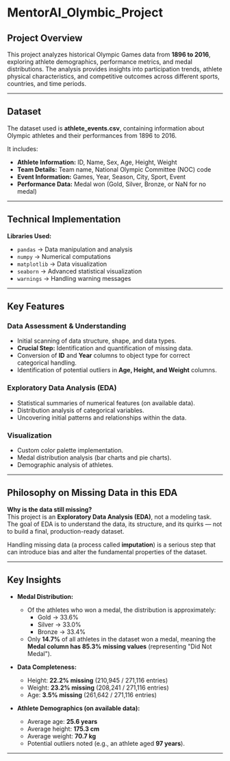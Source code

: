 # MentorAI_Olymbic_Project  

##  Project Overview  
This project analyzes historical Olympic Games data from **1896 to 2016**, exploring athlete demographics, performance metrics, and medal distributions. The analysis provides insights into participation trends, athlete physical characteristics, and competitive outcomes across different sports, countries, and time periods.  

---
##  Dataset  
The dataset used is **athlete_events.csv**, containing information about Olympic athletes and their performances from 1896 to 2016.  

It includes:  
- **Athlete Information:** ID, Name, Sex, Age, Height, Weight  
- **Team Details:** Team name, National Olympic Committee (NOC) code  
- **Event Information:** Games, Year, Season, City, Sport, Event  
- **Performance Data:** Medal won (Gold, Silver, Bronze, or NaN for no medal)  

---

##  Technical Implementation  

**Libraries Used:**  
- `pandas` → Data manipulation and analysis  
- `numpy` → Numerical computations  
- `matplotlib` → Data visualization  
- `seaborn` → Advanced statistical visualization  
- `warnings` → Handling warning messages  

---

## Key Features  

### **Data Assessment & Understanding**  
- Initial scanning of data structure, shape, and data types.  
- **Crucial Step:** Identification and quantification of missing data.  
- Conversion of **ID** and **Year** columns to object type for correct categorical handling.  
- Identification of potential outliers in **Age, Height, and Weight** columns.  

### **Exploratory Data Analysis (EDA)**  
- Statistical summaries of numerical features (on available data).  
- Distribution analysis of categorical variables.  
- Uncovering initial patterns and relationships within the data.  

### **Visualization**  
- Custom color palette implementation.  
- Medal distribution analysis (bar charts and pie charts).  
- Demographic analysis of athletes.  

---

##  Philosophy on Missing Data in this EDA  

**Why is the data still missing?**  
This project is an **Exploratory Data Analysis (EDA)**, not a modeling task. The goal of EDA is to understand the data, its structure, and its quirks — not to build a final, production-ready dataset.  

Handling missing data (a process called **imputation**) is a serious step that can introduce bias and alter the fundamental properties of the dataset.  

---

##  Key Insights  

- **Medal Distribution:**  
  - Of the athletes who won a medal, the distribution is approximately:  
    - Gold → 33.6%  
    - Silver → 33.0%  
    - Bronze → 33.4%  
  - Only **14.7%** of all athletes in the dataset won a medal, meaning the **Medal column has 85.3% missing values** (representing "Did Not Medal").  

- **Data Completeness:**  
  - Height: **22.2% missing** (210,945 / 271,116 entries)  
  - Weight: **23.2% missing** (208,241 / 271,116 entries)  
  - Age: **3.5% missing** (261,642 / 271,116 entries)  

- **Athlete Demographics (on available data):**  
  - Average age: **25.6 years**  
  - Average height: **175.3 cm**  
  - Average weight: **70.7 kg**  
  - Potential outliers noted (e.g., an athlete aged **97 years**).  

---
